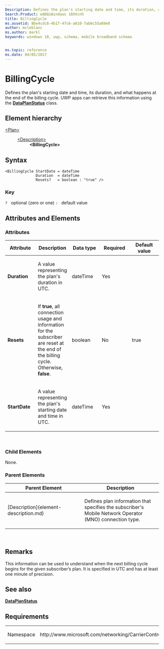 ```yaml
---
Description: Defines the plan's starting date and time, its duration, and what happens at the end of the billing cycle. 
Search.Product: eADQiWindows 10XVcnh
title: BillingCycle
ms.assetid: 8be4cdc8-4b17-47c6-a810-7ab6c55a89e0
author: mcleblanc
ms.author: markl
keywords: windows 10, uwp, schema, mobile broadband schema


ms.topic: reference
ms.date: 04/05/2017
---
```


# BillingCycle


Defines the plan's starting date and time, its duration, and what happens at the end of the billing cycle. UWP apps can retrieve this information using the [**DataPlanStatus**](https://msdn.microsoft.com/library/windows/apps/br207256) class.

## Element hierarchy

<dl>
<dt><a href="element-plan.md">&lt;Plan&gt;</a></dt>
<dd>
<dl>
<dt><a href="element-description.md">&lt;Description&gt;</a></dt>
<dd><b>&lt;BillingCycle&gt;</b></dd>
</dl>
</dd>
</dl>

## Syntax

``` syntax
<BillingCycle StartDate = dateTime
              Duration  = dateTime
              Resets?   = boolean : "true" />
```

### Key

`?`   optional (zero or one)
`:`   default value
## Attributes and Elements


### Attributes

<table>
<colgroup>
<col width="20%" />
<col width="20%" />
<col width="20%" />
<col width="20%" />
<col width="20%" />
</colgroup>
<thead>
<tr class="header">
<th>Attribute</th>
<th>Description</th>
<th>Data type</th>
<th>Required</th>
<th>Default value</th>
</tr>
</thead>
<tbody>
<tr class="odd">
<td><strong>Duration</strong></td>
<td><p>A value representing the plan's duration in UTC.</p></td>
<td>dateTime</td>
<td>Yes</td>
<td></td>
</tr>
<tr class="even">
<td><strong>Resets</strong></td>
<td><p>If <strong>true</strong>, all connection usage and information for the subscriber are reset at the end of the billing cycle. Otherwise, <strong>false</strong>.</p></td>
<td>boolean</td>
<td>No</td>
<td>true</td>
</tr>
<tr class="odd">
<td><strong>StartDate</strong></td>
<td><p>A value representing the plan's starting date and time in UTC.</p></td>
<td>dateTime</td>
<td>Yes</td>
<td></td>
</tr>
</tbody>
</table>

 

### Child Elements

None.

### Parent Elements

<table>
<colgroup>
<col width="50%" />
<col width="50%" />
</colgroup>
<thead>
<tr class="header">
<th>Parent Element</th>
<th>Description</th>
</tr>
</thead>
<tbody>
<tr class="odd">
<td>[Description](element-description.md)</td>
<td><p>Defines plan information that specifies the subscriber's Mobile Network Operator (MNO) connection type.</p></td>
</tr>
</tbody>
</table>

 

## Remarks

This information can be used to understand when the next billing cycle begins for the given subscriber’s plan. It is specified in UTC and has at least one minute of precision.

## See also


[**DataPlanStatus**](https://msdn.microsoft.com/library/windows/apps/br207256)

## Requirements

<table>
<colgroup>
<col width="50%" />
<col width="50%" />
</colgroup>
<tbody>
<tr class="odd">
<td><p>Namespace</p></td>
<td><p>http://www.microsoft.com/networking/CarrierControl/Plans/v1</p></td>
</tr>
</tbody>
</table>

 

 



